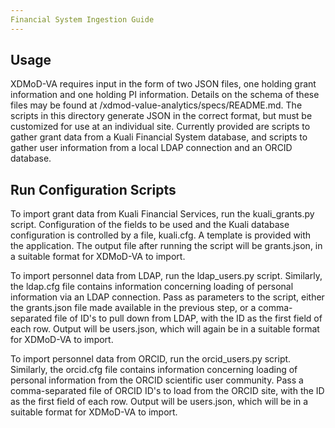 ```yaml
---
Financial System Ingestion Guide
---
```


Usage
----------------------

XDMoD-VA requires input in the form of two JSON files, one holding grant information and one holding PI information.
Details on the schema of these files may be found at /xdmod-value-analytics/specs/README.md. The scripts in this
directory generate JSON in the correct format, but must be customized for use at an individual site. Currently 
provided are scripts to gather grant data from a Kuali Financial System database, and scripts to gather user 
information from a local LDAP connection and an ORCID database.

Run Configuration Scripts
------------------------

To import grant data from Kuali Financial Services, run the kuali_grants.py script. Configuration of the fields to be 
used and the Kuali database configuration is controlled by a file, kuali.cfg. A template is provided with the 
application. The output file after running the script will be grants.json, in a suitable format for XDMoD-VA to import.

To import personnel data from LDAP, run the ldap_users.py script. Similarly, the ldap.cfg file contains information
concerning loading of personal information via an LDAP connection. Pass as parameters to the script, either the
grants.json file made available in the previous step, or a comma-separated file of ID's to pull down from LDAP, with 
the ID as the first field of each row. Output will be users.json, which will again be in a suitable format for XDMoD-VA
to import.

To import personnel data from ORCID, run the orcid_users.py script. Similarly, the orcid.cfg file contains information
concerning loading of personal information from the ORCID scientific user community. Pass a comma-separated file of 
ORCID ID's to load from the ORCID site, with the ID as the first field of each row. Output will be users.json, which 
will be in a suitable format for XDMoD-VA to import.



